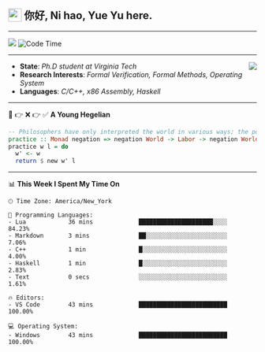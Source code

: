 <h2> <img style="vertical-align: text-bottom;" src=https://slackmojis.com/emojis/13253-yay-frog/download/ width=27> 你好, Ni hao, Yue Yu here. </h2>

---

![](https://shields.io/badge/dynamic/json?color=blue&amp;label=Visitors&amp;query=value&amp;url=https://api.countapi.xyz/hit/fishjump.fishjump) ![Code Time](https://img.shields.io/badge/Code%20Time-250%20hrs%2043%20mins-blue)

---

<img align='right' src=https://slackmojis.com/emojis/5264-coding/download> </td>

- **State**: *Ph.D student at Virginia Tech*
- **Research Interests**: *Formal Verification, Formal Methods, Operating System*
- **Languages**: *C/C++, x86 Assembly, Haskell*

---

🚫 👉 ❌ 👉 ✅ **A Young Hegelian**

``` haskell
-- Philosophers have only interpreted the world in various ways; the point is to change it.
practice :: Monad negation => negation World -> Labor -> negation World
practice w l = do
  w' <- w
  return $ new w' l
```

---


📊 **This Week I Spent My Time On** 

```text
🕑︎ Time Zone: America/New_York

💬 Programming Languages:
- Lua            36 mins             █████████████████████░░░░     84.23%
- Markdown       3 mins              ██░░░░░░░░░░░░░░░░░░░░░░░     7.06%
- C++            1 min               █░░░░░░░░░░░░░░░░░░░░░░░░     4.00%
- Haskell        1 min               █░░░░░░░░░░░░░░░░░░░░░░░░     2.83%
- Text           0 secs              ░░░░░░░░░░░░░░░░░░░░░░░░░     1.61%

🔥 Editors:
- VS Code        43 mins             █████████████████████████     100.00%

💻 Operating System:
- Windows        43 mins             █████████████████████████     100.00%
```

